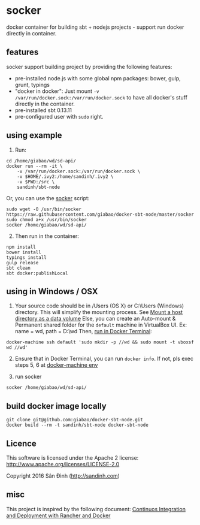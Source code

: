 # socker
docker container for building sbt + nodejs projects - support run docker directly in container.

## features
socker support building project by providing the following features:
+ pre-installed node.js with some global npm packages: bower, gulp, grunt, typings
+ "docker in docker":
  Just mount `-v /var/run/docker.sock:/var/run/docker.sock` to have all docker's stuff directly in the container.
+ pre-installed sbt 0.13.11
+ pre-configured user with `sudo` right.

## using example
1. Run:
```
cd /home/giabao/wd/sd-api/
docker run --rm -it \
    -v /var/run/docker.sock:/var/run/docker.sock \
    -v $HOME/.ivy2:/home/sandinh/.ivy2 \
    -v $PWD:/src \
    sandinh/sbt-node
```
Or, you can use the [socker](socker) script:
```
sudo wget -O /usr/bin/socker https://raw.githubusercontent.com/giabao/docker-sbt-node/master/socker
sudo chmod a+x /usr/bin/socker
socker /home/giabao/wd/sd-api/
```
2. Then run in the container:
```
npm install
bower install
typings install
gulp release
sbt clean
sbt docker:publishLocal
```

## using in Windows / OSX
1. Your source code should be in /Users (OS X) or C:\Users (Windows) directory.
This will simplify the mounting process. See [Mount a host directory as a data volume](https://docs.docker.com/engine/userguide/containers/dockervolumes/#mount-a-host-directory-as-a-data-volume)
Else, you can create an Auto-mount & Permanent shared folder for the `default` machine in VirtualBox UI.
Ex: name = wd, path = D:\wd
Then, [run in Docker Terminal](https://github.com/docker/machine/issues/1814#issuecomment-152739994):
```
docker-machine ssh default 'sudo mkdir -p //wd && sudo mount -t vboxsf  wd //wd'
```

2. Ensure that in Docker Terminal, you can run `docker info`.
If not, pls exec steps 5, 6 at [docker-machine env](https://docs.docker.com/machine/get-started/#create-a-machine)

3. run socker
```
socker /home/giabao/wd/sd-api/
```

## build docker image locally
```
git clone git@github.com:giabao/docker-sbt-node.git
docker build --rm -t sandinh/sbt-node docker-sbt-node
```

## Licence
This software is licensed under the Apache 2 license:
http://www.apache.org/licenses/LICENSE-2.0

Copyright 2016 Sân Đình (http://sandinh.com)

## misc
This project is inspired by the following document: [Continuos Integration and Deployment with Rancher and Docker](https://cdn2.hubspot.net/hubfs/468859/Continuous_Integration_and_Deployment_with_Rancher_and_Docker.pdf)
